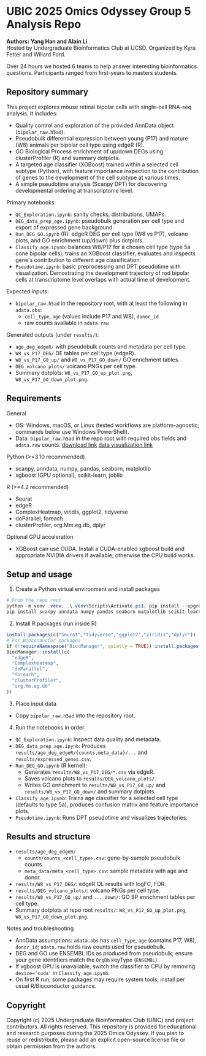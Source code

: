 # UBIC 2025 Omics Odyssey Group 5 Analysis Repo <br>

**Authors: Yang Han and Alain Li** <br>
Hosted by Undergraduate Bioinformatics Club at UCSD. Organized by Kyra Fetter and Willard Ford.

Over 24 hours we hosted 6 teams to help answer interesting bioinformatics questions. Participants ranged from first-years to masters students. 

## Repository summary

This project explores mouse retinal bipolar cells with single-cell RNA-seq analysis. It includes:

- Quality control and exploration of the provided AnnData object (`bipolar_raw.h5ad`).
- Pseudobulk differential expression between young (P17) and mature (W8) animals per bipolar cell type using edgeR (R).
- GO Biological Process enrichment of up/down DEGs using clusterProfiler (R) and summary dotplots.
- A targeted age classifier (XGBoost) trained within a selected cell subtype (Python), with feature importance inspection to the contribution of genes to the development of the cell subtype at various times.
- A simple pseudotime analysis (Scanpy DPT) for discovering developmental ordering at transcriptome level.

Primary notebooks:

- `QC_Exploration.ipynb`: sanity checks, distributions, UMAPs.
- `DEG_data_prep_age.ipynb`: pseudobulk generation per cell type and export of expressed gene background.
- `Run_DEG_GO.ipynb` (R): edgeR DEG per cell type (W8 vs P17), volcano plots, and GO enrichment (up/down) plus dotplots.
- `Classify_age.ipynb`: balances W8/P17 for a chosen cell type (type 5a cone bipolar cells), trains an XGBoost classifier, evaluates and inspects gene's contribution to different age classification.
- `Pseudotime.ipynb`: basic preprocessing and DPT pseudotime with visualization. Demostrating the development trajectory of rod bipolar cells at transcriptome level overlaps with actual time of development.

Expected inputs:

- `bipolar_raw.h5ad` in the repository root, with at least the following in `adata.obs`:
  - `cell_type`, `age` (values include P17 and W8), `donor_id`
  - raw counts available in `adata.raw`

Generated outputs (under `results/`):

- `age_deg_edgeR/` with pseudobulk counts and metadata per cell type.
- `W8_vs_P17_DEG/` DE tables per cell type (edgeR).
- `W8_vs_P17_GO_up/` and `W8_vs_P17_GO_down/` GO enrichment tables.
- `DEG_volcano_plots/` volcano PNGs per cell type.
- Summary dotplots: `W8_vs_P17_GO_up_plot.png`, `W8_vs_P17_GO_down_plot.png`.

## Requirements

General

- OS: Windows, macOS, or Linux (tested workflows are platform-agnostic; commands below use Windows PowerShell).
- Data: `bipolar_raw.h5ad` in the repo root with required obs fields and `adata.raw` counts. [download link](https://datasets.cellxgene.cziscience.com/44809d09-72c7-45e4-8744-5e48e36ab0d8.h5ad) [data visualization link](https://cellxgene.cziscience.com/e/40e25c08-8d33-4768-89dd-501def6191d7.cxg/)

Python (>=3.10 recommended)

- scanpy, anndata, numpy, pandas, seaborn, matplotlib
- xgboost (GPU optional), scikit-learn, joblib

R (>=4.2 recommended)

- Seurat
- edgeR
- ComplexHeatmap, viridis, ggplot2, tidyverse
- doParallel, foreach
- clusterProfiler, org.Mm.eg.db, dplyr

Optional GPU acceleration

- XGBoost can use CUDA. Install a CUDA-enabled xgboost build and appropriate NVIDIA drivers if available; otherwise the CPU build works.

## Setup and usage

1) Create a Python virtual environment and install packages

```powershell
# From the repo root
python -m venv .venv; .\.venv\Scripts\Activate.ps1; pip install --upgrade pip
pip install scanpy anndata numpy pandas seaborn matplotlib scikit-learn xgboost joblib
```

2) Install R packages (run inside R)

```r
install.packages(c("Seurat","tidyverse","ggplot2","viridis","dplyr"))
# For Bioconductor packages
if (!requireNamespace("BiocManager", quietly = TRUE)) install.packages("BiocManager")
BiocManager::install(c(
  "edgeR",
  "ComplexHeatmap",
  "doParallel",
  "foreach",
  "clusterProfiler",
  "org.Mm.eg.db"
))
```

3) Place input data

- Copy `bipolar_raw.h5ad` into the repository root.

4) Run the notebooks in order

- `QC_Exploration.ipynb`: Inspect data quality and metadata.
- `DEG_data_prep_age.ipynb`: Produces `results/age_deg_edgeR/{counts,meta_data}/...` and `results/expressed_genes.csv`.
- `Run_DEG_GO.ipynb` (R kernel):
  - Generates `results/W8_vs_P17_DEG/*.csv` via edgeR.
  - Saves volcano plots to `results/DEG_volcano_plots/`.
  - Writes GO enrichment to `results/W8_vs_P17_GO_up/` and `results/W8_vs_P17_GO_down/` and summary dotplots.
- `Classify_age.ipynb`: Trains age classifier for a selected cell type (defaults to type 5a), produces confusion matrix and feature importance plots.
- `Pseudotime.ipynb`: Runs DPT pseudotime and visualizes trajectories.

## Results and structure

- `results/age_deg_edgeR/`
  - `counts/counts_<cell_type>.csv`: gene-by-sample pseudobulk counts.
  - `meta_data/meta_<cell_type>.csv`: sample metadata with age and donor.
- `results/W8_vs_P17_DEG/`: edgeR QL results with logFC, FDR.
- `results/DEG_volcano_plots/`: volcano PNGs per cell type.
- `results/W8_vs_P17_GO_up/` and `..._down/`: GO BP enrichment tables per cell type.
- Summary dotplots at repo root `results/`: `W8_vs_P17_GO_up_plot.png`, `W8_vs_P17_GO_down_plot.png`.

Notes and troubleshooting

- AnnData assumptions: `adata.obs` has `cell_type`, `age` (contains P17, W8), `donor_id`; `adata.raw` holds raw counts used for pseudobulk.
- DEG and GO use ENSEMBL IDs as produced from pseudobulk; ensure your gene identifiers match the `OrgDb` keyType (`ENSEMBL`).
- If xgboost GPU is unavailable, switch the classifier to CPU by removing `device='cuda'` in `Classify_age.ipynb`.
- On first R run, some packages may require system tools; install per usual R/Bioconductor guidance.

## Copyright

Copyright (c) 2025 Undergraduate Bioinformatics Club (UBIC) and project contributors.
All rights reserved. This repository is provided for educational and research purposes during the 2025 Omics Odyssey. If you plan to reuse or redistribute, please add an explicit open-source license file or obtain permission from the authors.
